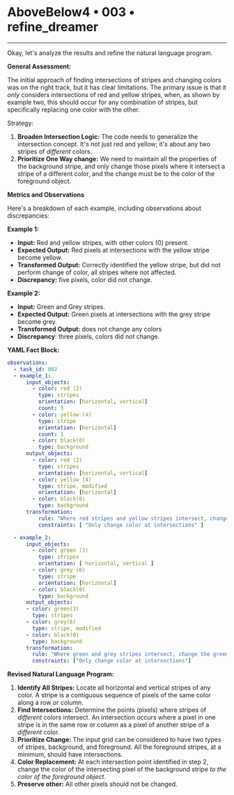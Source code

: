 # AboveBelow4 • 003 • refine_dreamer

---
Okay, let's analyze the results and refine the natural language program.

**General Assessment:**

The initial approach of finding intersections of stripes and changing colors was on the right track, but it has clear limitations. The primary issue is that it *only* considers intersections of red and yellow stripes, when, as shown by example two, this should occur for any combination of stripes, but specifically replacing one color with the other.

Strategy:
1.  **Broaden Intersection Logic:** The code needs to generalize the intersection concept. It's not just red and yellow; it's about any two stripes of *different* colors.
2.  **Prioritize One Way change:** We need to maintain all the properties of the background stripe, and only change those pixels where it intersect a stripe of a different color, and the change must be to the color of the foreground object.

**Metrics and Observations**

Here's a breakdown of each example, including observations about discrepancies:

**Example 1:**

*   **Input:** Red and yellow stripes, with other colors (0) present.
*   **Expected Output:** Red pixels at intersections with the yellow stripe become yellow.
*   **Transformed Output:** Correctly identified the yellow stripe, but did not perform change of color, all stripes where not affected.
*  **Discrepancy:** five pixels, color did not change.

**Example 2:**

*   **Input:** Green and Grey stripes.
*   **Expected Output:** Green pixels at intersections with the grey stripe become grey.
* **Transformed Output:** does not change any colors
* **Discrepancy**: three pixels, colors did not change.

**YAML Fact Block:**

```yaml
observations:
  - task_id: 002
  - example_1:
      input_objects:
        - color: red (2)
          type: stripes
          orientation: [horizontal, vertical]
          count: 3
        - color: yellow (4)
          type: stripe
          orientation: [horizontal]
          count: 1
        - color: black(0)
          type: background
      output_objects:
        - color: red (2)
          type: stripes
          orientation: [horizontal, vertical]
        - color: yellow (4)
          type: stripe, modified
          orientation: [horizontal]
        - color: black(0)
          type: background
      transformation:
          rule: "Where red stripes and yellow stripes intersect, change the red pixels to yellow."
          constraints: [ "Only change color at intersections" ]

  - example_2:
      input_objects:
        - color: green (3)
          type: stripes
          orientation: [ horizontal, vertical ]
        - color: grey (6)
          type: stripe
          orientation: [horizontal]
        - color: black(0)
          type: background
      output_objects:
      - color: green(3)
        type: stripes
      - color: grey(6)
        type: stripe, modified
      - color: black(0)
        type: background
      transformation:
        rule: "Where green and grey stripes intersect, change the green pixels to grey"
        constraints: ["Only change color at intersections"]
```

**Revised Natural Language Program:**

1.  **Identify All Stripes:** Locate all horizontal and vertical stripes of any color. A stripe is a contiguous sequence of pixels of the same color along a row or column.
2.  **Find Intersections:** Determine the points (pixels) where stripes of *different* colors intersect. An intersection occurs where a pixel in one stripe is in the same row or column as a pixel of another stripe of a *different* color.
3. **Prioritize Change:** The input grid can be considered to have two types
   of stripes, background, and foreground. All the foreground stripes, at a minimum, should have intersections.
4.  **Color Replacement:** At each intersection point identified in step 2, change the color of the intersecting pixel of the background stripe *to the color of the foreground object*.
5. **Preserve other:** All other pixels should not be changed.

